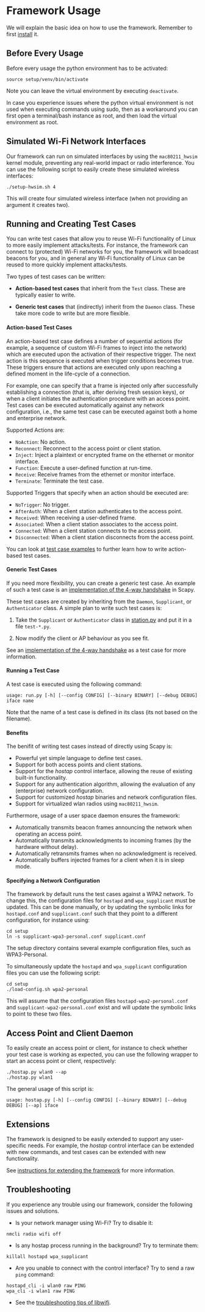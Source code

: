 # Framework Usage

We will explain the basic idea on how to use the framework.
Remember to first [install](../setup) it.


## Before Every Usage

Before every usage the python environment has to be activated:
```
source setup/venv/bin/activate
```

Note you can leave the virtual environment by executing `deactivate`.

In case you experience issues where the python virtual environment is not used when executing commands using sudo, then as a workaround you can first open a terminal/bash instance as root, and then load the virtual environment as root.


## Simulated Wi-Fi Network Interfaces

Our framework can run on simulated interfaces by using the `mac80211_hwsim` kernel module, preventing any real-world impact or radio interference.
You can use the following script to easily create these simulated wireless interfaces:
```
./setup-hwsim.sh 4
```
This will create four simulated wireless interface (when not providing an argument it creates two).


## Running and Creating Test Cases

You can write test cases that allow you to reuse Wi-Fi functionality of Linux to more easily implement attacks/tests.
For instance, the framework can connect to (protected) Wi-Fi networks for you, the framework will broadcast beacons for you, and in general any Wi-Fi functionality of Linux can be reused to more quickly implement attacks/tests.

Two types of test cases can be written:

- **Action-based test cases** that inherit from the `Test` class.
  These are typically easier to write.

- **Generic test cases** that (indirectly) inherit from the `Daemon` class.
  These take more code to write but are more flexible.


#### Action-based Test Cases

An action-based test case defines a number of sequential actions (for example, a sequence of custom Wi-Fi frames to inject into the network) which are executed upon the activation of their respective trigger.
The next action is this sequence is executed when trigger conditions becomes true.
These triggers ensure that actions are executed only upon reaching a defined moment in the life-cycle of a connection.

For example, one can specify that a frame is injected only after successfully establishing a connection (that is, after deriving fresh session keys), or when a client initiates the authentication procedure with an access point.
Test cases can be executed automatically against any network configuration, i.e., the same test case can be executed against both a home and enterprise network.

Supported Actions are:

- ```NoAction```: No action.
- ```Reconnect```: Reconnect to the access point or client station.
- ```Inject```: Inject a plaintext or encrypted frame on the ethernet or monitor interface.
- ```Function```: Execute a user-defined function at run-time.
- ```Receive```: Receive frames from the ethernet or monitor interface.
- ```Terminate```: Terminate the test case.

Supported Triggers that specify when an action should be executed are:

- ```NoTrigger```: No trigger.
- ```AfterAuth```: When a client station authenticates to the access point.
- ```Received```: When receiving a user-defined frame.
- ```Associated```: When a client station associates to the access point.
- ```Connected```: When a client station connects to the access point.
- ```Disconnected```: When a client station disconnects from the access point.

You can look at [test case examples](EXAMPLES.md) to further learn how to write action-based test cases.


#### Generic Test Cases

If you need more flexibility, you can create a generic test case.
An example of such a test case is an [implementation of the 4-way handshake](../test-4wayhs.py) in Scapy.

These test cases are created by inheriting from the `Daemon`, `Supplicant`, or `Authenticator` class.
A simple plan to write such test cases is:

1. Take the `Supplicant` or `Authenticator` class in [station.py](../library/station.py) and put it in a file `test-*.py`.

2. Now modify the client or AP behaviour as you see fit.

See an [implementation of the 4-way handshake](../test-4wayhs.py) as a test case for more information.


#### Running a Test Case

A test case is executed using the following command:

```
usage: run.py [-h] [--config CONFIG] [--binary BINARY] [--debug DEBUG] iface name
```

Note that the name of a test case is defined in its class (its not based on the filename).


#### Benefits

The benifit of writing test cases instead of directly using Scapy is:
- Powerful yet simple language to define test cases.
- Support for both access points and client stations.
- Support for the _hostap_ control interface, allowing the reuse of existing built-in functionality.
- Support for any authentication algorithm, allowing the evaluation of any (enterprise) network configuration.
- Support for customized _hostap_ binaries and network configuration files.
- Support for virtualized wlan radios using ```mac80211_hwsim```.

Furthermore, usage of a user space daemon ensures the framework:
- Automatically transmits beacon frames announcing the network when operating an access point.
- Automatically transmits acknowledgments to incoming frames (by the hardware without delay).
- Automatically retransmits frames when no acknowledgment is received.
- Automatically buffers injected frames for a client when it is in sleep mode.


<a id="id-network-configuration"></a>
#### Specifying a Network Configuration

The framework by default runs the test cases against a WPA2 network.
To change this, the configuration files for `hostapd` and `wpa_supplicant` must be updated.
This can be done manually, or by updating the symbolic links for `hostapd.conf` and `supplicant.conf` such that they point to a different configuration, for instance using:
```
cd setup
ln -s supplicant-wpa3-personal.conf supplicant.conf
```
The setup directory contains several example configuration files, such as WPA3-Personal.

To simultaneously update the `hostapd` and `wpa_supplicant` configuration files you can use the following script:
```
cd setup
./load-config.sh wpa2-personal
```
This will assume that the configuration files `hostapd-wpa2-personal.conf` and `supplicant-wpa2-personal.conf` exist and will update the symbolic links to point to these two files.


## Access Point and Client Daemon

To easily create an access point or client, for instance to check whether your test case is working as expected, you can use the following wrapper to start an access point or client, respectively:
```
./hostap.py wlan0 --ap
./hostap.py wlan1
```

The general usage of this script is:
```
usage: hostap.py [-h] [--config CONFIG] [--binary BINARY] [--debug DEBUG] [--ap] iface
```


## Extensions

The framework is designed to be easily extended to support any user-specific needs.
For example, the _hostap_ control interface can be extended with new commands, and test cases can be extended with new functionality.

See [instructions for extending the framework](EXTENSIONS.md) for more information.


## Troubleshooting

If you experience any trouble using our framework, consider the following issues and solutions.

- Is your network manager using Wi-Fi? Try to disable it:
```
nmcli radio wifi off
```

- Is any hostap process running in the background? Try to terminate them:
```
killall hostapd wpa_supplicant
```

- Are you unable to connect with the control interface? Try to send a raw `ping` command:
```
hostapd_cli -i wlan0 raw PING
wpa_cli -i wlan1 raw PING
```

- See the [troubleshooting tips of libwifi](https://github.com/vanhoefm/libwifi/blob/master/docs/linux_tutorial.md#id-troubleshooting).

